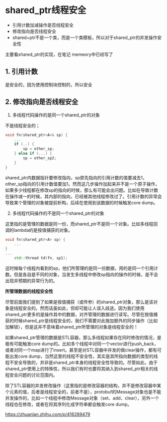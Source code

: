 # shared_ptr线程安全

+ 引用计数加减操作是否线程安全
+ 修改指向是否线程安全
+ shared+ptr不是一个类，而是一个类模板，所以对于shared_ptr<T>的并发操作安全性

主要看shared_ptr的实现，在笔记 memeory中已经写了

## 1. 引用计数

是安全的，因为使用控制块控制的，所以安全

## 2. 修改指向是否线程安全

1. 多线程代码操作的是同一个shared_ptr的对象

不是线程安全的；
```cpp
void fn(shared_ptr<A>& sp) {
    ...
    if (..) {
        sp = other_sp;
    } else if (...) {
        sp = other_sp2;
    }
}
```

shared_ptr内数据指针要修改指向，sp原先指向的引用计数的值要减去1，other_sp指向的引用计数值要加1。然而这几步操作加起来并不是一个原子操作，如果多少线程都在修改sp的指向的时候，那么有可能会出问题。比如在导致计数在操作减一的时候，其内部的指向，已经被其他线程修改过了。引用计数的异常会导致某个管理的对象被提前析构，后续在使用到该数据的时候触发core dump。

2. 多线程代码操作的不是同一个shared_ptr的对象

这里指的是管理的数据是同一份，而shared_ptr不是同一个对象。比如多线程回调的lambda的是按值捕获的对象。
```cpp
void fn(shared_ptr<A> sp) {
    ...
}
...
    std::thread td(fn, sp1);
```

这时候每个线程内看到的sp，他们所管理的是同一份数据，用的是同一个引用计数。但是各自是不同的对象，当发生多线程中修改sp指向的操作的时候，是不会出现非预期的异常行为的。


**所管理数据的线程安全性**

尽管前面我们提到了如果是按值捕获（或传参）的shared_ptr对象，那么是该对象是线程安全的。然而话虽如此，但却可能让人误入歧途。因为我们使用shared_ptr更多的是操作其中的数据，对齐管理的数据进行读写。尽管在按值捕获的时候shared_ptr是线程安全的，我们不需要对此施加额外的同步操作（比如加解锁），但是这并不意味着shared_ptr所管理的对象是线程安全的！

如果shared_ptr管理的数据是STL容器，那么多线程如果存在同时修改的情况，是极有可能触发core dump的。比如多个线程中对同一个vector进行push_back，或者对同一个map进行了insert。甚至是对STL容器中并发的做clear操作，都有可能出发core dump，当然这里的线程不安全性，其实是其所指向数据的类型的线程不安全导致的，并非是shared_ptr本身的线程安全性导致的。尽管如此，由于shared_ptr使用上的特殊性，所以我们有时也要将其纳入到shared_ptr相关的线程安全问题的讨论范围内。

除了STL容器的并发修改操作（这里指的是修改容器的结构，并不是修改容器中某个元素的值，后者是线程安全的，前者不是），protobuf的Message对象也是不能并发操作的，比如一个线程中修改Message对象（set、add、clear），另外一个线程也在修改，或者在将其序列化成字符串都会触发core dump。







https://zhuanlan.zhihu.com/p/416289479


